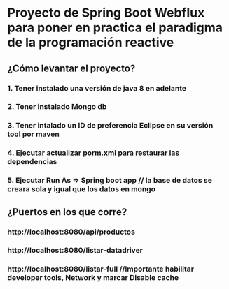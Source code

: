 # Proyecto de Spring Boot Webflux para poner en practica el paradigma de la programación reactive

## ¿Cómo levantar el proyecto?
### 1. Tener instalado una versión de java 8 en adelante 
### 2. Tener instalado Mongo db 
### 3. Tener intalado un ID de preferencia Eclipse en su versión tool por maven
### 4. Ejecutar actualizar porm.xml para restaurar las dependencias
### 5. Ejecutar Run As => Spring boot app // la base de datos se creara sola y igual que los datos en mongo

## ¿Puertos en los que corre?
### http://localhost:8080/api/productos
### http://localhost:8080/listar-datadriver
### http://localhost:8080/listar-full //Importante habilitar developer tools, Network y marcar Disable cache